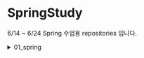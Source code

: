 # SpringStudy

6/14 ~ 6/24 Spring 수업용 repositories 입니다.

<details>
<summary>01_spring</summary>

- Spring 환경설정
    - 프로젝트 생성

    - 주요 설정 (의존성)
        - Maven
        - DispatcherServlet
        - DB (JDBC , MyBatis , SqlSessionTemplate , 트랜잭션)
        - 파일 업로드
        - WebSocket

    - 부가 설정 (의존성)
        - Lombok
        - Spring Security
        - jackson-databind
        - json-lib-ext-spring

- 게시판 관련 기능 (주요 기능)
    - 멤버
    - 게시판
    - 채팅 (WebSoekct)
    - 댓글

- 부가 기능
    - AOP
        - Interceptor
        - Logging
        
    - 페이징 처리

    - 파일 처리

    - 데이터 파싱
        - XSS 핸들링
        - 개행 처리 / 취소

</details>

